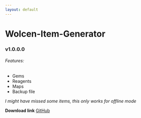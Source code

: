 ```yaml
---
layout: default
---
```


# Wolcen-Item-Generator
### v1.0.0.0

###### Features:
* Gems
* Reagents
* Maps
* Backup file

*I might have missed some items,*
*this only works for offline mode*

**Download link**
[GitHub](https://github.com/rick0335/Wolcen-Item-Generator/releases/download/1.0.0/Wolcen-Item-Generator.rar)

